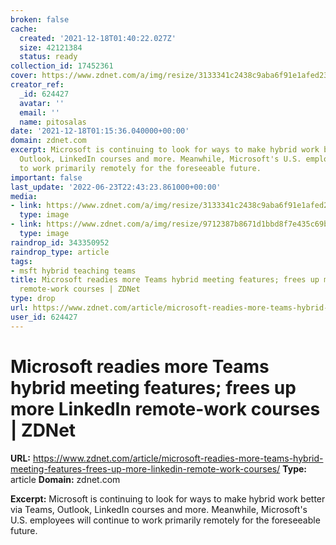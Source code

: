```yaml
---
broken: false
cache:
  created: '2021-12-18T01:40:22.027Z'
  size: 42121384
  status: ready
collection_id: 17452361
cover: https://www.zdnet.com/a/img/resize/3133341c2438c9aba6f91e1afed230df3073b8fa/2021/09/09/9db753db-480f-4472-b5e5-79000de90f8f/microsoftlinkedinhybridupdate.jpg?width=770&height=578&fit=crop&auto=webp
creator_ref:
  _id: 624427
  avatar: ''
  email: ''
  name: pitosalas
date: '2021-12-18T01:15:36.040000+00:00'
domain: zdnet.com
excerpt: Microsoft is continuing to look for ways to make hybrid work better via Teams,
  Outlook, LinkedIn courses and more. Meanwhile, Microsoft's U.S. employees will continue
  to work primarily remotely for the foreseeable future.
important: false
last_update: '2022-06-23T22:43:23.861000+00:00'
media:
- link: https://www.zdnet.com/a/img/resize/3133341c2438c9aba6f91e1afed230df3073b8fa/2021/09/09/9db753db-480f-4472-b5e5-79000de90f8f/microsoftlinkedinhybridupdate.jpg?width=770&height=578&fit=crop&auto=webp
  type: image
- link: https://www.zdnet.com/a/img/resize/9712387b8671d1bbd8f7e435c69bb2fe02293a8f/2021/09/09/9db753db-480f-4472-b5e5-79000de90f8f/microsoftlinkedinhybridupdate.jpg?width=1200&fit=bounds&auto=webp
  type: image
raindrop_id: 343350952
raindrop_type: article
tags:
- msft hybrid teaching teams
title: Microsoft readies more Teams hybrid meeting features; frees up more LinkedIn
  remote-work courses | ZDNet
type: drop
url: https://www.zdnet.com/article/microsoft-readies-more-teams-hybrid-meeting-features-frees-up-more-linkedin-remote-work-courses/
user_id: 624427
---
```


# Microsoft readies more Teams hybrid meeting features; frees up more LinkedIn remote-work courses | ZDNet

**URL:** https://www.zdnet.com/article/microsoft-readies-more-teams-hybrid-meeting-features-frees-up-more-linkedin-remote-work-courses/
**Type:** article
**Domain:** zdnet.com

**Excerpt:** Microsoft is continuing to look for ways to make hybrid work better via Teams, Outlook, LinkedIn courses and more. Meanwhile, Microsoft's U.S. employees will continue to work primarily remotely for the foreseeable future.
